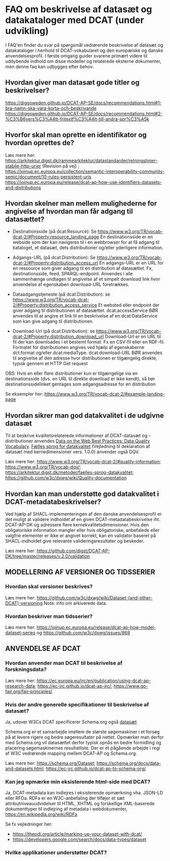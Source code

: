 
# FAQ om beskrivelse af datasæt og datakataloger med DCAT (under udvikling)

I FAQ'en finder du svar på spørgsmål vedrørende beskrivelse af datasæt og datakataloger i henhold til DCAT-vokabularet og den europæiske og danske anvendelsesprofil. I første omgang guider svarene primært videre til uddybende indhold om disse modeller og relaterede eksterne dokumenter, men denne faq kan udbygges efter behov.



<!-- 
## Hvordan finder nye anvendere frem til et udgivet datasæt
Anvendelse af DCAT og bagvedliggende metamodel -->

## Hvordan giver man datasæt gode titler og beskrivelser?
https://diggsweden.github.io/DCAT-AP-SE/docs/recommendations.html#1-bra-namn-ska-vara-korta-och-beskrivande
https://diggsweden.github.io/DCAT-AP-SE/docs/recommendations.html#2-%C3%B6vers%C3%A4tt-fritextf%C3%A4lt-till-andra-spr%C3%A5k

## Hvorfor skal man oprette en identifikator og hvordan oprettes de?
Læs mere her: https://arkitektur.digst.dk/rammearkitektur/datastandarder/retningslinjer-stabile-http-urier (Revision på vej) ; 
https://joinup.ec.europa.eu/collection/semantic-interoperability-community-semic/document/10-rules-persistent-uris
https://joinup.ec.europa.eu/release/dcat-ap-how-use-identifiers-datasets-and-distributions

## Hvordan skelner man mellem mulighederne for angivelse af hvordan man får adgang til datasættet?
- Destinationsside (på dcat:Resource): Se https://www.w3.org/TR/vocab-dcat-2/#Property:resource_landing_page 
En destinationsside er en webside som der kan navigeres til i en webbrowser for at få adgang til kataloget, et datasæt, dets distributioner og/eller yderligere information.

- Adgangs-URL (på dcat:Distribution): Se https://www.w3.org/TR/vocab-dcat-2/#Property:distribution_access_url
En adgangs-URL er en URL for en ressource som giver adgang til en distribution af datasættet. Fx, destinationsside, feed, SPARQL-endpoint. Anvendes i alle sammenhænge undtagen til angivelse af et simpelt download link hvor anvendelse af egenskaben download-URL foretrækkes.

- Dataadgangstjeneste (på dcat:Distribution): se https://www.w3.org/TR/vocab-dcat-2/#Property:distribution_access_service
Et websted eller endpoint der giver adgang til distributionen af datasættet. dcat:accessService BØR anvendes til at angive et link til en beskrivelse af en dcat:DataService som kan give adgang til distributionen.

- Download-Url (på dcat:Distribution): se https://www.w3.org/TR/vocab-dcat-2/#Property:distribution_download_url
Download-Url er en URL til fil der kan downloades i et bestemt format. Fx en CSV-fil eller en RDF-fil. Formatet for distributionen angives ved hjælp af egenskaberne dct:format og/eller dcat:mediaType. dcat:download-URL BØR anvendes til angivelse af den adresse hvor distributionen er tilgængelig direkte, typisk gennem et HTTP Get request

OBS: Hvis en eller flere distributioner kun er tilgængelige via en destinationsside (dvs. en URL til direkte download er ikke kendt), så bør destinationssidelinket gentages som adgangsadresse for en distribution 

Se eksempler her: https://www.w3.org/TR/vocab-dcat-2/#example-landing-page


## Hvordan sikrer man god datakvalitet i de udgivne datasæt
Til at beskrive kvalitetsrelaterede informationer af DCAT-datasæt og -distributioner anvendes [Data on the Web Best Practices: Data Quality Vocabulary](https://www.w3.org/TR/vocab-dqv/). [Fælles sprog for datakvalitet](https://arkitektur.digst.dk/metoder/faelles-sprog-datakvalitet) (Vejledning til deklaration af datasæt med kernedimensioner vers. 1.0.0) anvender også DQV.

Læs mere her: https://www.w3.org/TR/vocab-dcat-2/#quality-information; https://www.w3.org/TR/vocab-dqv/; https://arkitektur.digst.dk/metoder/faelles-sprog-datakvalitet;  https://github.com/w3c/dxwg/wiki/Quality-documentation

## Hvordan kan man understøtte god datakvalitet i DCAT-metadatabeskrivelser?
Ved hjælp af SHACL-implementeringen af den danske anvendelsesprofil er det muligt at validere indholdet af en given DCAT-metadatabeskrivelse iht. DCAT-AP-DK og adressere flere kernekvalitetsdimensioner. Hvis den obligatoriske information mangler eller hvis obligatoriske, anbefalede eller valgfrie elementer er ikke er angivet korrekt, kan en validator baseret på SHACL-indholdet give relevante valideringsresultater og beskeder.   

Læs mere her: https://github.com/digst/DCAT-AP-DK/tree/master/releases/v.2.0/validation



## MODELLERING AF VERSIONER OG TIDSSERIER

### Hvordan skal versioner beskrives?
Læs mere her: https://github.com/w3c/dxwg/wiki/Dataset-(and-other-DCAT)-versioning
Note: info om arkiverede data.

### Hvordan beskriver man tidsserier?
Læs mere her: https://joinup.ec.europa.eu/release/dcat-ap-how-model-dataset-series og
https://github.com/w3c/dxwg/issues/868



## ANVENDELSE AF DCAT 

### Hvordan anvender man DCAT til beskrivelse af forskningsdata?
Læs mere her: https://ec.europa.eu/jrc/en/publication/using-dcat-ap-research-data; https://ec-jrc.github.io/dcat-ap-jrc/; https://www.go-fair.org/fair-principles/

### Hvis der andre generelle specifikationer til beskrivelse af datasæt?
Ja, udover W3Cs DCAT specificerer Schema.org også [datasæt](https://schema.org/Dataset)

Schema.org er et samarbejde imellem de største søgemaskiner i et forsøg på at levere rigere og bedre søgeresultater på nettet. Opmærker man derfor med Schema.org vil datasættet derfor typisk opnås en bedre formidling og placering søgemaskinernes resultatliste. 
Der er et pågående arbejde i regi af W3C vedrørende mapping mellem DCAT-AP og Schema.org.

Læs mere her: https://schema.org/Dataset; https://schema.org/docs/data-and-datasets.html; https://ec-jrc.github.io/dcat-ap-to-schema-org/

### Kan jeg opmærke min eksisterende html-side med DCAT?
Ja, DCAT-metadata kan indlejres i eksisterende opmærkning vha. JSON-LD eller RFDa.
RDFa er en W3C-anbefaling der tilføjer et sæt attributniveauudvidelser til HTML, XHTML og forskellige XML-baserede dokumenttyper til indlejring af metadata i webdokumenter, https://en.wikipedia.org/wiki/RDFa

Se fx vejledninger her: 
- https://theodi.org/article/marking-up-your-dataset-with-dcat/
- https://developers.google.com/search/docs/data-types/dataset

### Hvilke applikationer understøtter DCAT?

